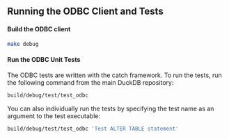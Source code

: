 ## Running the ODBC Client and Tests

#### Build the ODBC client

```bash
make debug
```

#### Run the ODBC Unit Tests

The ODBC tests are written with the catch framework. To run the tests, run the following command from the main DuckDB repository:

```bash
build/debug/test/test_odbc
```

You can also individually run the tests by specifying the test name as an argument to the test executable:

```bash
build/debug/test/test_odbc 'Test ALTER TABLE statement'
```